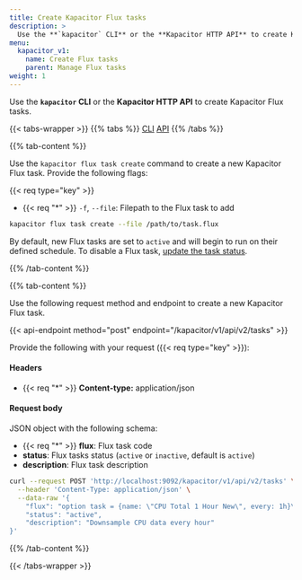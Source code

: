 ```yaml
---
title: Create Kapacitor Flux tasks
description: >
  Use the **`kapacitor` CLI** or the **Kapacitor HTTP API** to create Kapacitor Flux tasks.
menu:
  kapacitor_v1:
    name: Create Flux tasks
    parent: Manage Flux tasks
weight: 1
---
```


Use the **`kapacitor` CLI** or the **Kapacitor HTTP API** to create Kapacitor Flux tasks.

{{< tabs-wrapper >}}
{{% tabs %}}
[CLI](#)
[API](#)
{{% /tabs %}}
<!----------------------------- BEGIN CLI content ----------------------------->
{{% tab-content %}}

Use the `kapacitor flux task create` command to create a new Kapacitor Flux task.
Provide the following flags:

{{< req type="key" >}}
-  {{< req "\*" >}} `-f`, `--file`: Filepath to the Flux task to add

```sh
kapacitor flux task create --file /path/to/task.flux
```

By default, new Flux tasks are set to `active` and will begin to run on their defined schedule.
To disable a Flux task, [update the task status](#).

{{% /tab-content %}}
<!------------------------------ END CLI content ------------------------------>

<!----------------------------- BEGIN API content ----------------------------->
{{% tab-content %}}

Use the following request method and endpoint to create a new Kapacitor Flux task.

{{< api-endpoint method="post" endpoint="/kapacitor/v1/api/v2/tasks" >}}

Provide the following with your request ({{< req type="key" >}}):

#### Headers
- {{< req "\*" >}} **Content-type:** application/json

#### Request body
JSON object with the following schema:
- {{< req "\*" >}} **flux**: Flux task code
- **status**: Flux tasks status (`active` or `inactive`, default is `active`)
- **description**: Flux task description

```sh
curl --request POST 'http://localhost:9092/kapacitor/v1/api/v2/tasks' \
  --header 'Content-Type: application/json' \
  --data-raw '{
    "flux": "option task = {name: \"CPU Total 1 Hour New\", every: 1h}\n\nhost = \"http://localhost:8086\"\ntoken = \"\"\n\nfrom(bucket: \"db/rp\", host:host, token:token)\n\t|> range(start: -1h)\n\t|> filter(fn: (r) =>\n\t\t(r._measurement == \"cpu\"))\n\t|> filter(fn: (r) =>\n\t\t(r._field == \"usage_system\"))\n\t|> filter(fn: (r) =>\n\t\t(r.cpu == \"cpu-total\"))\n\t|> aggregateWindow(every: 1h, fn: max)\n\t|> to(bucket: \"cpu_usage_user_total_1h\", host:host, token:token)",
    "status": "active",
    "description": "Downsample CPU data every hour"
}'
```

{{% /tab-content %}}
<!------------------------------ END API content ------------------------------>
{{< /tabs-wrapper >}}